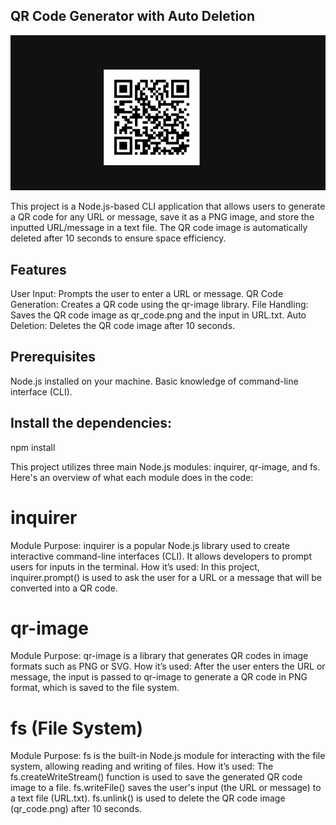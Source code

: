 ## QR Code Generator with Auto Deletion
![QR Code](QR_Code.png)

This project is a Node.js-based CLI application that allows users to generate a QR code for any URL or message, save it as a PNG image, and store the inputted URL/message in a text file. The QR code image is automatically deleted after 10 seconds to ensure space efficiency.

## Features
User Input: Prompts the user to enter a URL or message.
QR Code Generation: Creates a QR code using the qr-image library.
File Handling: Saves the QR code image as qr_code.png and the input in URL.txt.
Auto Deletion: Deletes the QR code image after 10 seconds.
## Prerequisites
Node.js installed on your machine.
Basic knowledge of command-line interface (CLI).

## Install the dependencies:
 npm install

 This project utilizes three main Node.js modules:  inquirer, qr-image, and fs. Here's an overview of what each module does in the code:

# inquirer
Module Purpose: inquirer is a popular Node.js library used to create interactive command-line interfaces (CLI). It allows developers to prompt users for inputs in the terminal.
How it’s used: In this project, inquirer.prompt() is used to ask the user for a URL or a message that will be converted into a QR code.

# qr-image
Module Purpose: qr-image is a library that generates QR codes in image formats such as PNG or SVG.
How it’s used: After the user enters the URL or message, the input is passed to qr-image to generate a QR code in PNG format, which is saved to the file system.

# fs (File System)
Module Purpose: fs is the built-in Node.js module for interacting with the file system, allowing reading and writing of files.
How it’s used:
The fs.createWriteStream() function is used to save the generated QR code image to a file.
fs.writeFile() saves the user's input (the URL or message) to a text file (URL.txt).
fs.unlink() is used to delete the QR code image (qr_code.png) after 10 seconds.
